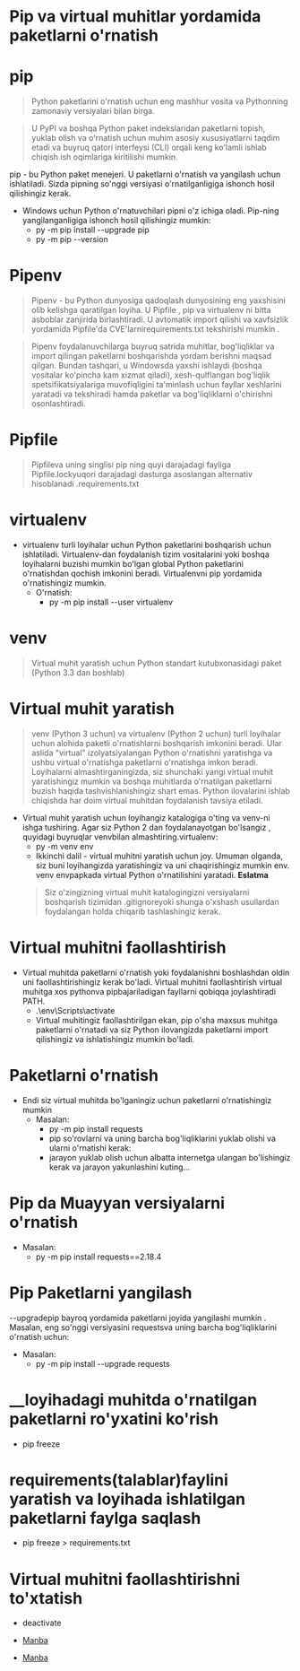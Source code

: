 # **Pip va virtual muhitlar yordamida paketlarni o'rnatish** 


# __pip__
> Python paketlarini o'rnatish uchun eng mashhur vosita va Pythonning zamonaviy versiyalari bilan birga.

> U PyPI va boshqa Python paket indekslaridan paketlarni topish, yuklab olish va oʻrnatish uchun muhim asosiy xususiyatlarni taqdim etadi va buyruq qatori interfeysi (CLI) orqali keng koʻlamli ishlab chiqish ish oqimlariga kiritilishi mumkin.

pip - bu Python paket menejeri. U paketlarni o'rnatish va yangilash uchun ishlatiladi. Sizda pipning so'nggi versiyasi o'rnatilganligiga ishonch hosil qilishingiz kerak.

- Windows uchun Python o'rnatuvchilari pipni o'z ichiga oladi. Pip-ning yangilanganligiga ishonch hosil qilishingiz mumkin:
	- py -m pip install --upgrade pip
	- py -m pip --version


# __Pipenv__

> Pipenv - bu Python dunyosiga qadoqlash dunyosining eng yaxshisini olib kelishga qaratilgan loyiha. U Pipfile , pip va virtualenv ni bitta asboblar zanjirida birlashtiradi. U avtomatik import qilishi va xavfsizlik yordamida Pipfile'da CVE'larnirequirements.txt tekshirishi mumkin .

> Pipenv foydalanuvchilarga buyruq satrida muhitlar, bog'liqliklar va import qilingan paketlarni boshqarishda yordam berishni maqsad qilgan. Bundan tashqari, u Windowsda yaxshi ishlaydi (boshqa vositalar ko'pincha kam xizmat qiladi), xesh-qulflangan bog'liqlik spetsifikatsiyalariga muvofiqligini ta'minlash uchun fayllar xeshlarini yaratadi va tekshiradi hamda paketlar va bog'liqliklarni o'chirishni osonlashtiradi.


# __Pipfile__

> Pipfileva uning singlisi pip ning quyi darajadagi fayliga Pipfile.lockyuqori darajadagi dasturga asoslangan alternativ hisoblanadi .requirements.txt



# __virtualenv__
- virtualenv turli loyihalar uchun Python paketlarini boshqarish uchun ishlatiladi. Virtualenv-dan foydalanish tizim vositalarini yoki boshqa loyihalarni buzishi mumkin bo'lgan global Python paketlarini o'rnatishdan qochish imkonini beradi. Virtualenvni pip yordamida o'rnatishingiz mumkin.
	- O'rnatish:
		- py -m pip install --user virtualenv
# __venv__
> Virtual muhit yaratish uchun Python standart kutubxonasidagi paket (Python 3.3 dan boshlab)


# __Virtual muhit yaratish__
> venv (Python 3 uchun) va virtualenv (Python 2 uchun) turli loyihalar uchun alohida paketli o'rnatishlarni boshqarish imkonini beradi. Ular aslida "virtual" izolyatsiyalangan Python o'rnatishni yaratishga va ushbu virtual o'rnatishga paketlarni o'rnatishga imkon beradi. Loyihalarni almashtirganingizda, siz shunchaki yangi virtual muhit yaratishingiz mumkin va boshqa muhitlarda o'rnatilgan paketlarni buzish haqida tashvishlanishingiz shart emas. Python ilovalarini ishlab chiqishda har doim virtual muhitdan foydalanish tavsiya etiladi.

- Virtual muhit yaratish uchun loyihangiz katalogiga o'ting va venv-ni ishga tushiring. Agar siz Python 2 dan foydalanayotgan bo'lsangiz , quyidagi buyruqlar venvbilan almashtiring.virtualenv:
	- py -m venv env
	- Ikkinchi dalil - virtual muhitni yaratish uchun joy. 
	Umuman olganda, siz buni loyihangizda yaratishingiz va uni chaqirishingiz mumkin env.
		venv envpapkada virtual Python o'rnatilishini yaratadi.
	**Eslatma**
	>  Siz o'zingizning virtual muhit katalogingizni versiyalarni boshqarish tizimidan .gitignoreyoki shunga o'xshash usullardan foydalangan holda chiqarib 		tashlashingiz kerak.

# __Virtual muhitni faollashtirish__
- Virtual muhitda paketlarni o'rnatish yoki foydalanishni boshlashdan oldin uni faollashtirishingiz kerak bo'ladi. Virtual muhitni faollashtirish virtual muhitga xos pythonva pipbajariladigan fayllarni qobiqqa joylashtiradi PATH.
	- .\env\Scripts\activate
	- Virtual muhitingiz faollashtirilgan ekan, pip o'sha maxsus muhitga paketlarni o'rnatadi va siz Python ilovangizda paketlarni import qilishingiz va 				ishlatishingiz mumkin bo'ladi.
# __Paketlarni o'rnatish__
- Endi siz virtual muhitda bo'lganingiz uchun paketlarni o'rnatishingiz mumkin
	- Masalan:
		- py -m pip install requests
		- pip so'rovlarni va uning barcha bog'liqliklarini yuklab olishi va ularni o'rnatishi kerak:
		- jarayon yuklab olish uchun albatta internetga ulangan bo'lishingiz kerak va jarayon yakunlashini kuting...


# __Pip da Muayyan versiyalarni o'rnatish__
- Masalan:
	- py -m pip install requests==2.18.4

# __Pip Paketlarni yangilash__
--upgradepip bayroq yordamida paketlarni joyida yangilashi mumkin . Masalan, eng so'nggi versiyasini requestsva uning barcha bog'liqliklarini o'rnatish uchun:
- Masalan:
	- py -m pip install --upgrade requests

# __loyihadagi muhitda o'rnatilgan paketlarni ro'yxatini ko'rish
- pip freeze

# __requirements(talablar)faylini yaratish va loyihada ishlatilgan paketlarni faylga saqlash__
- pip freeze > requirements.txt



# __Virtual muhitni faollashtirishni to'xtatish__
- deactivate





- [Manba](https://packaging.python.org/en/latest/guides/installing-using-pip-and-virtual-environments/)
- [Manba](https://packaging.python.org/en/latest/key_projects/#pip)



















